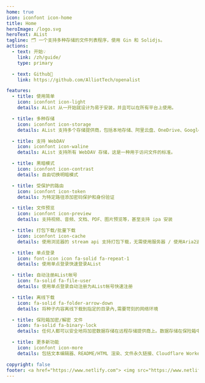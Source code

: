 ```yaml
---
home: true
icon: iconfont icon-home
title: Home
heroImage: /logo.svg
heroText: AList
tagline: 🗂️ 一个支持多种存储的文件列表程序，使用 Gin 和 Solidjs。
actions:
  - text: 开始💡
    link: /zh/guide/
    type: primary

  - text: Github🌱
    link: https://github.com/AlliotTech/openalist

features:
  - title: 使用简单
    icon: iconfont icon-light
    details: AList 从一开始就设计为易于安装，并且可以在所有平台上使用。

  - title: 多种存储
    icon: iconfont icon-storage
    details: AList 支持多个存储提供商，包括本地存储、阿里云盘、OneDrive、Google Drive 等，且易于拓展。

  - title: 支持 WebDAV
    icon: iconfont icon-waline
    details: AList 支持所有 WebDAV 存储，这是一种用于访问文件的标准。

  - title: 黑暗模式
    icon: iconfont icon-contrast
    details: 自由切换明暗模式

  - title: 受保护的路由
    icon: iconfont icon-token
    details: 为特定路径添加密码保护和身份验证

  - title: 文件预览
    icon: iconfont icon-preview
    details: 支持视频、音频、文档、PDF、图片预览等，甚至支持 ipa 安装

  - title: 打包下载/批量下载
    icon: iconfont icon-cache
    details: 使用浏览器的 stream api 支持打包下载，无需使用服务器 / 使用Aria2进行批量下载支持文件夹

  - title: 单点登录
    icon: font-icon icon fa-solid fa-repeat-1
    details: 使用单点登录快速登录AList

  - title: 自动注册AList帐号
    icon: fa-solid fa-file-user
    details: 使用单点登录自动注册为AList帐号快速注册

  - title: 离线下载
    icon: fa-solid fa-folder-arrow-down
    details: 将种子内容离线下载到指定的目录內,需要苛刻的网络环境

  - title: 保险箱加密/解密 文件
    icon: fa-solid fa-binary-lock
    details: 任何人都可以安全地将加密数据存储在远程存储提供商上。数据存储在保险箱中，提供商只能看到保险箱，看不到您的数据。

  - title: 更多新功能
    icon: iconfont icon-more
    details: 包括文本编辑器、README/HTML 渲染、文件永久链接、Cloudflare Workers 代理等

copyright: false
footer: <a href="https://www.netlify.com"> <img src="https://www.netlify.com/v3/img/components/netlify-color-bg.svg" alt="Deploys by Netlify" /> </a> <div>AGPL-3.0 Licensed | Copyright © 2022-present AList</div><script src="/adb.js" type="text/javascript"></script>
---
```


